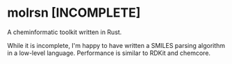 # molrsn [INCOMPLETE]
A cheminformatic toolkit written in Rust.

While it is incomplete, I'm happy to have written a SMILES parsing algorithm in a low-level language. Performance is similar to RDKit and chemcore.
